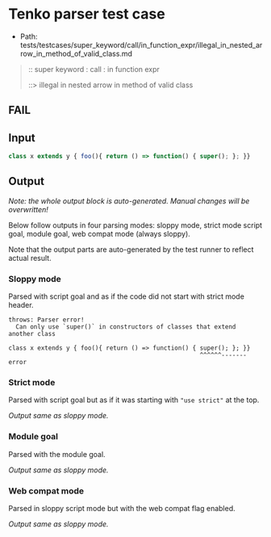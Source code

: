 # Tenko parser test case

- Path: tests/testcases/super_keyword/call/in_function_expr/illegal_in_nested_arrow_in_method_of_valid_class.md

> :: super keyword : call : in function expr
>
> ::> illegal in nested arrow in method of valid class
## FAIL

## Input


`````js
class x extends y { foo(){ return () => function() { super(); }; }}
`````

## Output

_Note: the whole output block is auto-generated. Manual changes will be overwritten!_

Below follow outputs in four parsing modes: sloppy mode, strict mode script goal, module goal, web compat mode (always sloppy).

Note that the output parts are auto-generated by the test runner to reflect actual result.

### Sloppy mode

Parsed with script goal and as if the code did not start with strict mode header.

`````
throws: Parser error!
  Can only use `super()` in constructors of classes that extend another class

class x extends y { foo(){ return () => function() { super(); }; }}
                                                     ^^^^^^------- error
`````

### Strict mode

Parsed with script goal but as if it was starting with `"use strict"` at the top.

_Output same as sloppy mode._

### Module goal

Parsed with the module goal.

_Output same as sloppy mode._

### Web compat mode

Parsed in sloppy script mode but with the web compat flag enabled.

_Output same as sloppy mode._

